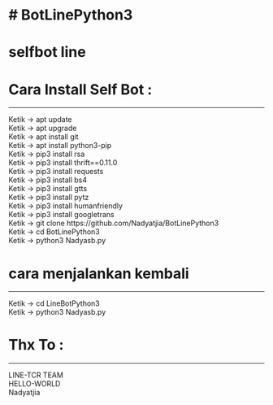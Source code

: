 <h1># BotLinePython3</h1>
<h1>selfbot line</h1> 

<h1>
Cara Install Self Bot : <br >
	</h1>
<hr>
Ketik -> apt update <br >
Ketik -> apt upgrade <br >
Ketik -> apt install git <br >
Ketik -> apt install python3-pip <br >
Ketik -> pip3 install rsa <br >
Ketik -> pip3 install thrift==0.11.0 <br >
Ketik -> pip3 install requests <br >
Ketik -> pip3 install bs4 <br >
Ketik -> pip3 install gtts <br >
Ketik -> pip3 install pytz <br >
Ketik -> pip3 install humanfriendly <br >
Ketik -> pip3 install googletrans <br >
Ketik -> git clone https://github.com/Nadyatjia/BotLinePython3 <br >
Ketik -> cd BotLinePython3 <br >
Ketik -> python3 Nadyasb.py <br >

<h1>
cara menjalankan kembali <br >
</h1>
<hr>
Ketik -> cd LineBotPython3 <br >
Ketik -> python3 Nadyasb.py <br >

<h1>
Thx To : <br >
</h1>
<hr>
LINE-TCR TEAM <br >
HELLO-WORLD <br >
Nadyatjia<br >
